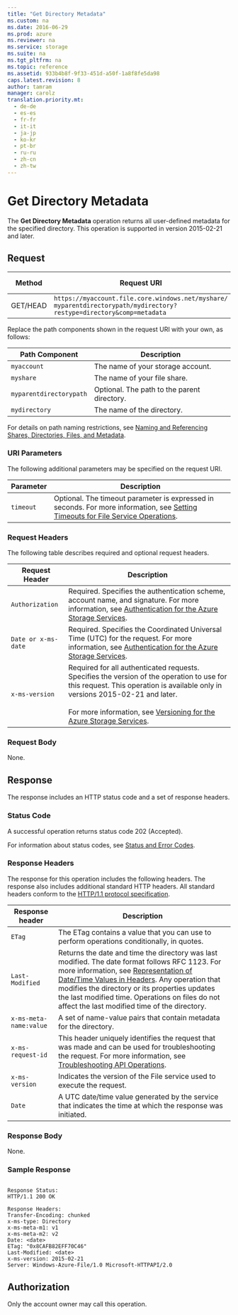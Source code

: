 ```yaml
---
title: "Get Directory Metadata"
ms.custom: na
ms.date: 2016-06-29
ms.prod: azure
ms.reviewer: na
ms.service: storage
ms.suite: na
ms.tgt_pltfrm: na
ms.topic: reference
ms.assetid: 933b4b8f-9f33-451d-a50f-1a8f8fe5da98
caps.latest.revision: 8
author: tamram
manager: carolz
translation.priority.mt: 
  - de-de
  - es-es
  - fr-fr
  - it-it
  - ja-jp
  - ko-kr
  - pt-br
  - ru-ru
  - zh-cn
  - zh-tw
---
```

# Get Directory Metadata
The **Get Directory Metadata** operation returns all user-defined metadata for the specified directory. This operation is supported in version 2015-02-21 and later.  
  
## Request  
  
|Method|Request URI|HTTP Version|  
|------------|-----------------|------------------|  
|GET/HEAD|`https://myaccount.file.core.windows.net/myshare/ myparentdirectorypath/mydirectory?restype=directory&comp=metadata`|HTTP/1.1|  
  
 Replace the path components shown in the request URI with your own, as follows:  
  
|Path Component|Description|  
|--------------------|-----------------|  
|`myaccount`|The name of your storage account.|  
|`myshare`|The name of your file share.|  
|`myparentdirectorypath`|Optional. The path to the parent directory.|  
|`mydirectory`|The name of the directory.|  
  
 For details on path naming restrictions, see [Naming and Referencing Shares, Directories, Files, and Metadata](../StorageServicesREST/Naming-and-Referencing-Shares--Directories--Files--and-Metadata.md).  
  
### URI Parameters  
 The following additional parameters may be specified on the request URI.  
  
|Parameter|Description|  
|---------------|-----------------|  
|`timeout`|Optional. The timeout parameter is expressed in seconds. For more information, see [Setting Timeouts for File Service Operations](https://msdn.microsoft.com/en-us/library/azure/dn578290.aspx).|  
  
### Request Headers  
 The following table describes required and optional request headers.  
  
|Request Header|Description|  
|--------------------|-----------------|  
|`Authorization`|Required. Specifies the authentication scheme, account name, and signature. For more information, see [Authentication for the Azure Storage Services](https://msdn.microsoft.com/en-us/library/azure/dd179428.aspx).|  
|`Date or x-ms-date`|Required. Specifies the Coordinated Universal Time (UTC) for the request. For more information, see [Authentication for the Azure Storage Services](https://msdn.microsoft.com/en-us/library/azure/dd179428.aspx).|  
|`x-ms-version`|Required for all authenticated requests. Specifies the version of the operation to use for this request. This operation is available only in versions 2015-02-21 and later.<br /><br /> For more information, see [Versioning for the Azure Storage Services](https://msdn.microsoft.com/en-us/library/azure/dd894041.aspx).|  
  
### Request Body  
 None.  
  
## Response  
 The response includes an HTTP status code and a set of response headers.  
  
### Status Code  
 A successful operation returns status code 202 (Accepted).  
  
 For information about status codes, see [Status and Error Codes](https://msdn.microsoft.com/en-us/library/azure/dd179382.aspx).  
  
### Response Headers  
 The response for this operation includes the following headers. The response also includes additional standard HTTP headers. All standard headers conform to the [HTTP/1.1 protocol specification](http://go.microsoft.com/fwlink/?linkid=150478).  
  
|Response header|Description|  
|---------------------|-----------------|  
|`ETag`|The ETag contains a value that you can use to perform operations conditionally, in quotes.|  
|`Last-Modified`|Returns the date and time the directory was last modified. The date format follows RFC 1123. For more information, see [Representation of Date/Time Values in Headers](https://msdn.microsoft.com/en-us/library/azure/dd135714.aspx). Any operation that modifies the directory or its properties updates the last modified time. Operations on files do not affect the last modified time of the directory.|  
|`x-ms-meta-name:value`|A set of name-value pairs that contain metadata for the directory.|  
|`x-ms-request-id`|This header uniquely identifies the request that was made and can be used for troubleshooting the request. For more information, see [Troubleshooting API Operations](https://msdn.microsoft.com/en-us/library/azure/dd573365.aspx).|  
|`x-ms-version`|Indicates the version of the File service used to execute the request.|  
|`Date`|A UTC date/time value generated by the service that indicates the time at which the response was initiated.|  
  
### Response Body  
 None.  
  
### Sample Response  
  
```  
  
Response Status:  
HTTP/1.1 200 OK  
  
Response Headers:  
Transfer-Encoding: chunked  
x-ms-type: Directory  
x-ms-meta-m1: v1  
x-ms-meta-m2: v2  
Date: <date>  
ETag: "0x8CAFB82EFF70C46"  
Last-Modified: <date>  
x-ms-version: 2015-02-21  
Server: Windows-Azure-File/1.0 Microsoft-HTTPAPI/2.0  
```  
  
## Authorization  
 Only the account owner may call this operation.
